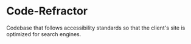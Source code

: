 # Code-Refractor
Codebase that follows accessibility standards so that the client's site is optimized for search engines.
